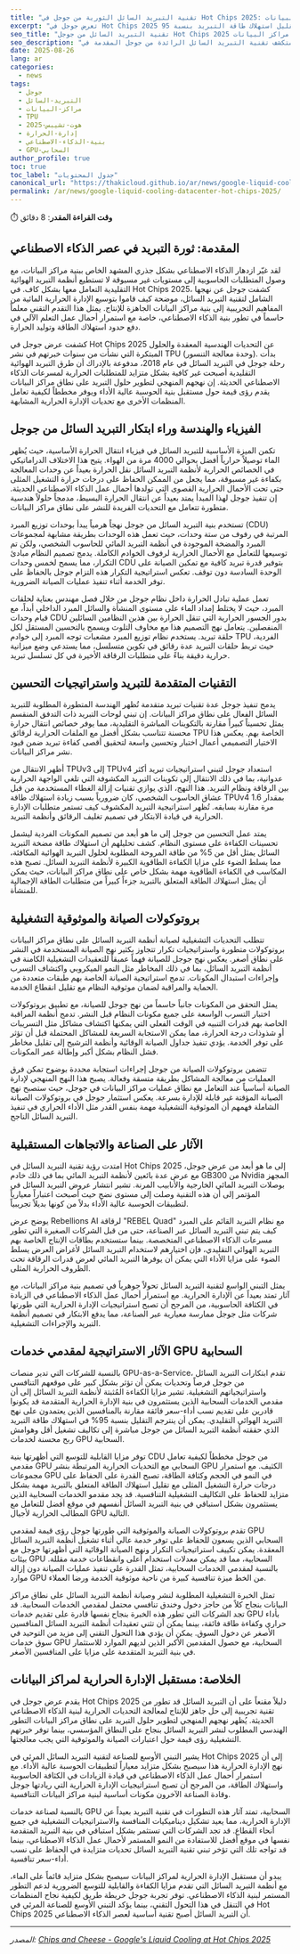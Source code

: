 ```yaml
---
title: "تقنية التبريد السائل الثورية من جوجل في Hot Chips 2025: تحويل إدارة الحرارة في مراكز البيانات"
excerpt: "تعرض جوجل في Hot Chips 2025 تقنية التبريد السائل المبتكرة على نطاق مراكز البيانات، مكشوفة كيف توفر أنظمة التبريد المائية توصيلاً حرارياً أفضل بـ 4000 مرة من الهواء مع تقليل استهلاك طاقة التبريد بنسبة 95%."
seo_title: "تقنية التبريد السائل من جوجل Hot Chips 2025 ابتكار مراكز البيانات - Thaki Cloud"
seo_description: "استكشف تقنية التبريد السائل الرائدة من جوجل المقدمة في Hot Chips 2025، تتضمن أنظمة تبريد TPU وبروتوكولات الصيانة والآثار على خدمات GPU السحابية."
date: 2025-08-26
lang: ar
categories:
  - news
tags:
  - جوجل
  - التبريد-السائل
  - مراكز-البيانات
  - TPU
  - هوت-تشيبس-2025
  - إدارة-الحرارة
  - بنية-الذكاء-الاصطناعي
  - GPU-السحابي
author_profile: true
toc: true
toc_label: "جدول المحتويات"
canonical_url: "https://thakicloud.github.io/ar/news/google-liquid-cooling-datacenter-hot-chips-2025/"
permalink: /ar/news/google-liquid-cooling-datacenter-hot-chips-2025/
---
```


⏱️ **وقت القراءة المقدر**: 8 دقائق

## المقدمة: ثورة التبريد في عصر الذكاء الاصطناعي

لقد غيّر ازدهار الذكاء الاصطناعي بشكل جذري المشهد الخاص ببنية مراكز البيانات، مع وصول المتطلبات الحاسوبية إلى مستويات غير مسبوقة لا تستطيع أنظمة التبريد الهوائية التقليدية التعامل معها بشكل كاف. في Hot Chips 2025، كشفت جوجل عن نهجها الشامل لتقنية التبريد السائل، موضحة كيف قاموا بتوسيع الإدارة الحرارية المائية من المفاهيم التجريبية إلى بنية مراكز البيانات الجاهزة للإنتاج. يمثل هذا التقدم التقني معلماً حاسماً في تطور بنية الذكاء الاصطناعي، خاصة مع استمرار أحمال عمل التعلم الآلي في دفع حدود استهلاك الطاقة وتوليد الحرارة.

كشفت عرض جوجل في Hot Chips 2025 عن التحديات الهندسية المعقدة والحلول المبتكرة التي نشأت من سنوات خبرتهم في نشر TPU (وحدة معالجة التنسور). بدأت رحلة جوجل في التبريد السائل في عام 2018، مدفوعة بالإدراك أن طرق التبريد الهوائية التقليدية أصبحت غير كافية بشكل متزايد للمتطلبات الحرارية لمسرعات الذكاء الاصطناعي الحديثة. إن نهجهم المنهجي لتطوير حلول التبريد على نطاق مراكز البيانات يقدم رؤى قيمة حول مستقبل بنية الحوسبة عالية الأداء ويوفر مخططاً لكيفية تعامل المنظمات الأخرى مع تحديات الإدارة الحرارية المشابهة.

## الفيزياء والهندسة وراء ابتكار التبريد السائل من جوجل

تكمن الميزة الأساسية للتبريد السائل في فيزياء انتقال الحرارة الأساسية، حيث يُظهر الماء توصيلاً حرارياً أفضل بحوالي 4000 مرة من الهواء. يتيح هذا الاختلاف الدراماتيكي في الخصائص الحرارية لأنظمة التبريد السائل نقل الحرارة بعيداً عن وحدات المعالجة بكفاءة غير مسبوقة، مما يجعل من الممكن الحفاظ على درجات حرارة التشغيل المثلى حتى تحت الأحمال الحرارية القصوى التي تولدها أحمال عمل الذكاء الاصطناعي الحديثة. إن تنفيذ جوجل لهذا المبدأ يمتد بعيداً عن انتقال الحرارة البسيط، مدمجاً حلولاً هندسية متطورة تتعامل مع التحديات الفريدة للنشر على نطاق مراكز البيانات.

تستخدم بنية التبريد السائل من جوجل نهجاً هرمياً يبدأ بوحدات توزيع المبرد (CDU) المرتبة في رفوف من ستة وحدات، حيث تعمل هذه الوحدات بطريقة مشابهة لمجموعات المبرد والمضخة الموجودة في أنظمة التبريد المائي للحاسوب الشخصي، ولكن تم توسيعها للتعامل مع الأحمال الحرارية لرفوف الخوادم الكاملة. يدمج تصميم النظام مبادئ التكرار، مما يسمح لخمس وحدات CDU بتوفير قدرة تبريد كافية مع تمكين الصيانة على الوحدة السادسة دون توقف. تعكس استراتيجية التكرار هذه التزام جوجل بالحفاظ على توفر الخدمة أثناء تنفيذ عمليات الصيانة الضرورية.

تعمل عملية تبادل الحرارة داخل نظام جوجل من خلال فصل مهندس بعناية لحلقات المبرد، حيث لا يختلط إمداد الماء على مستوى المنشأة والسائل المبرد الداخلي أبداً، مع قيام وحدات CDU بدور الجسور الحرارية التي تنقل الحرارة بين هذين النظامين السائلين المنفصلين. يتعامل نهج التصميم هذا مع مخاوف التلوث ويسمح بالتحسين المستقل لكل حلقة تبريد. يستخدم نظام توزيع المبرد مشعبات توجه المبرد إلى خوادم TPU الفردية، حيث تربط حلقات التبريد عدة رقائق في تكوين متسلسل، مما يستدعي وضع ميزانية حرارية دقيقة بناءً على متطلبات الرقاقة الأخيرة في كل تسلسل تبريد.

## التقنيات المتقدمة للتبريد واستراتيجيات التحسين

يدمج تنفيذ جوجل عدة تقنيات تبريد متقدمة تُظهر الهندسة المتطورة المطلوبة للتبريد السائل الفعال على نطاق مراكز البيانات. إن تبني لوحات التبريد ذات التدفق المنقسم يمثل تحسيناً كبيراً مقارنة بالتكوينات المباشرة التقليدية، مما يوفر خصائص انتقال حرارة محسنة تتناسب بشكل أفضل مع الملفات الحرارية لرقائق TPU الخاصة بهم. يعكس هذا الاختيار التصميمي أعمال اختبار وتحسين واسعة لتحقيق أقصى كفاءة تبريد ضمن قيود نشر مراكز البيانات.

أظهر الانتقال من TPUv3 إلى TPUv4 استعداد جوجل لتبني استراتيجيات تبريد أكثر عدوانية، بما في ذلك الانتقال إلى تكوينات التبريد المكشوفة التي تلغي الواجهة الحرارية بين الرقاقة ونظام التبريد. هذا النهج، الذي يوازي تقنيات إزالة الغطاء المستخدمة من قبل عشاق الحاسوب الشخصي، كان ضرورياً بسبب زيادة استهلاك طاقة TPUv4 بمقدار 1.6 مرة مقارنة بسابقه. تُظهر استراتيجية التبريد المكشوف كيف تستمر متطلبات الإدارة الحرارية في قيادة الابتكار في تصميم تغليف الرقائق وأنظمة التبريد.

يمتد عمل التحسين من جوجل إلى ما هو أبعد من تصميم المكونات الفردية ليشمل تحسينات الكفاءة على مستوى النظام. كشف تحليلهم أن استهلاك طاقة مضخة التبريد السائل يمثل أقل من 5% من طاقة المروحة المطلوبة لحلول التبريد الهوائية المكافئة، مما يسلط الضوء على مزايا الكفاءة الطاقوية الكبيرة لأنظمة التبريد السائل. تصبح هذه المكاسب في الكفاءة الطاقوية مهمة بشكل خاص على نطاق مراكز البيانات، حيث يمكن أن يمثل استهلاك الطاقة المتعلق بالتبريد جزءاً كبيراً من متطلبات الطاقة الإجمالية للمنشأة.

## بروتوكولات الصيانة والموثوقية التشغيلية

تتطلب التحديات التشغيلية لصيانة أنظمة التبريد السائل على نطاق مراكز البيانات بروتوكولات متطورة واستراتيجيات تكرار تتجاوز بكثير نهج الصيانة المستخدمة في النشر على نطاق أصغر. يعكس نهج جوجل للصيانة فهماً عميقاً للتعقيدات التشغيلية الكامنة في أنظمة التبريد السائل، بما في ذلك المخاطر مثل النمو الميكروبي واكتشاف التسرب وإجراءات استبدال المكونات. تدمج استراتيجية الصيانة الخاصة بهم طبقات متعددة من الحماية والمراقبة لضمان موثوقية النظام مع تقليل انقطاع الخدمة.

يمثل التحقق من المكونات جانباً حاسماً من نهج جوجل للصيانة، مع تطبيق بروتوكولات اختبار التسرب الواسعة على جميع مكونات النظام قبل النشر. تدمج أنظمة المراقبة الخاصة بهم قدرات التنبيه في الوقت الفعلي التي يمكنها اكتشاف مشاكل مثل التسريبات أو شذوذات درجة الحرارة، مما يمكن الاستجابة السريعة للمشاكل المحتملة قبل أن تؤثر على توفر الخدمة. يؤدي تنفيذ جداول الصيانة الوقائية وأنظمة الترشيح إلى تقليل مخاطر فشل النظام بشكل أكبر وإطالة عمر المكونات.

تتضمن بروتوكولات الصيانة من جوجل إجراءات استجابة محددة بوضوح تمكن فرق العمليات من معالجة المشاكل بطريقة متسقة وفعالة. يصبح هذا النهج المنهجي لإدارة الصيانة أساسياً عند التعامل مع نطاق عمليات مراكز البيانات في جوجل، حيث ستصبح نهج الصيانة المؤقتة غير قابلة للإدارة بسرعة. يعكس استثمار جوجل في بروتوكولات الصيانة الشاملة فهمهم أن الموثوقية التشغيلية مهمة بنفس القدر مثل الأداء الحراري في تنفيذ التبريد السائل الناجح.

## الآثار على الصناعة والاتجاهات المستقبلية

امتدت رؤية تقنية التبريد السائل في Hot Chips 2025 إلى ما هو أبعد من عرض جوجل، مع عرض عدة بائعين لأنظمة التبريد المائي بما في ذلك خادم GB300 من Nvidia المجهز بوصلات التبريد المائي الخارجية والأنابيب المرنة. تشير انتشار عروض التبريد السائل في المؤتمر إلى أن هذه التقنية وصلت إلى مستوى نضج حيث أصبحت اعتباراً معيارياً لتطبيقات الحوسبة عالية الأداء بدلاً من كونها بديلاً تجريبياً.

يوضح عرض Rebellions AI لرقاقة "REBEL Quad" مع نظام التبريد القائم على المبرد كيف يتم تبني التبريد السائل عبر الصناعة، حتى من قبل الشركات الصغيرة التي تطور مسرعات الذكاء الاصطناعي المتخصصة. بينما ستستخدم بطاقات الإنتاج الخاصة بهم التبريد الهوائي التقليدي، فإن اختيارهم لاستخدام التبريد السائل لأغراض العرض يسلط الضوء على مزايا الأداء التي يمكن أن يوفرها التبريد المائي لعرض قدرات الرقاقة تحت الظروف الحرارية المثلى.

يمثل التبني الواسع لتقنية التبريد السائل تحولاً جوهرياً في تصميم بنية مراكز البيانات، مع آثار تمتد بعيداً عن الإدارة الحرارية. مع استمرار أحمال عمل الذكاء الاصطناعي في الزيادة في الكثافة الحاسوبية، من المرجح أن تصبح استراتيجيات الإدارة الحرارية التي طورتها شركات مثل جوجل ممارسة معيارية عبر الصناعة، مما يدفع الابتكار في تصميم أنظمة التبريد والإجراءات التشغيلية.

## الآثار الاستراتيجية لمقدمي خدمات GPU السحابية

بالنسبة للشركات التي تدير منصات GPU-as-a-Service، تقدم ابتكارات التبريد السائل من جوجل فرصاً وتحديات يمكن أن تؤثر بشكل كبير على موقعهم التنافسي واستراتيجياتهم التشغيلية. تشير مزايا الكفاءة المُثبتة لأنظمة التبريد السائل إلى أن مقدمي الخدمات السحابية الذين يستثمرون في بنية الإدارة الحرارية المتقدمة قد يكونوا قادرين على تقديم نسب أداء-سعر فائقة مقارنة بالمنافسين الذين يعتمدون على نهج التبريد الهوائي التقليدي. يمكن أن ينترجم التقليل بنسبة 95% في استهلاك طاقة التبريد الذي حققته أنظمة التبريد السائل من جوجل مباشرة إلى تكاليف تشغيل أقل وهوامش ربح محسنة لخدمات GPU السحابية.

توفر مزايا القابلية للتوسع التي أظهرتها بنية CDU من جوجل مخططاً لكيفية تعامل مقدمي GPU السحابي مع التحديات الحرارية المرتبطة بنشر GPU الكثيف. مع استمرار مجموعات GPU في النمو في الحجم وكثافة الطاقة، تصبح القدرة على الحفاظ على درجات حرارة التشغيل المثلى مع تقليل استهلاك الطاقة المتعلق بالتبريد مهمة بشكل متزايد للحفاظ على التكاليف التشغيلية التنافسية. قد يجد مقدمو الخدمات السحابية الذين يستثمرون بشكل استباقي في بنية التبريد السائل أنفسهم في موقع أفضل للتعامل مع المطالب الحرارية لأجيال GPU التالية.

تقدم بروتوكولات الصيانة والموثوقية التي طورتها جوجل رؤى قيمة لمقدمي GPU السحابي الذين يسعون للحفاظ على توفر خدمة عالي أثناء تشغيل أنظمة التبريد السائل المعقدة. يمكن تكييف استراتيجيات التكرار ونهج الصيانة الوقائية التي أظهرتها جوجل مع بيئات GPU السحابية، مما قد يمكن معدلات استخدام أعلى وانقطاعات خدمة مقللة. بالنسبة لمقدمي الخدمات السحابية، تمثل القدرة على تنفيذ عمليات الصيانة دون إزالة موارد GPU من الخط ميزة تنافسية كبيرة من ناحية موثوقية الخدمة ورضا العملاء.

تمثل الخبرة التشغيلية المطلوبة لنشر وصيانة أنظمة التبريد السائل على نطاق مراكز البيانات بنجاح كلاً من حاجز دخول وخندق تنافسي محتمل لمقدمي الخدمات السحابية. قد تجد الشركات التي تطور هذه الخبرة بنجاح نفسها قادرة على تقديم خدمات GPU بأداء حراري وكفاءة طاقة فائقة، بينما يمكن أن تثني تعقيدات أنظمة التبريد السائل المنافسين الأصغر عن دخول السوق. يمكن أن يؤدي هذا التحول التقني إلى مزيد من التوحيد في سوق خدمات GPU السحابية، مع حصول المقدمين الأكبر الذين لديهم الموارد للاستثمار في بنية التبريد المتقدمة على مزايا على المنافسين الأصغر.

## الخلاصة: مستقبل الإدارة الحرارية لمراكز البيانات

يقدم عرض جوجل في Hot Chips 2025 دليلاً مقنعاً على أن التبريد السائل قد تطور من تقنية تجريبية إلى حل جاهز للإنتاج لمعالجة التحديات الحرارية لبنية الذكاء الاصطناعي الحديثة. يُظهر نهجهم المنهجي لتطوير حلول التبريد على نطاق مراكز البيانات التطور الهندسي المطلوب لنشر التبريد السائل بنجاح على النطاق المؤسسي، بينما توفر خبرتهم التشغيلية رؤى قيمة حول اعتبارات الصيانة والموثوقية التي يجب معالجتها.

يشير التبني الأوسع للصناعة لتقنية التبريد السائل المرئي في Hot Chips 2025 إلى أن نهج الإدارة الحرارية هذا سيصبح بشكل متزايد معياراً لتطبيقات الحوسبة عالية الأداء. مع استمرار أحمال عمل الذكاء الاصطناعي في قيادة الزيادات في الكثافة الحاسوبية واستهلاك الطاقة، من المرجح أن تصبح استراتيجيات الإدارة الحرارية التي ريادتها جوجل وقادة الصناعة الآخرون مكونات أساسية لبنية مراكز البيانات التنافسية.

بالنسبة لصناعة خدمات GPU السحابية، تمتد آثار هذه التطورات في تقنية التبريد بعيداً عن الإدارة الحرارية، مما يعيد تشكيل ديناميكيات المنافسة والاستراتيجيات التشغيلية في جميع أنحاء القطاع. قد تجد الشركات التي تستثمر بشكل استباقي في بنية التبريد المتقدمة نفسها في موقع أفضل للاستفادة من النمو المستمر لأحمال عمل الذكاء الاصطناعي، بينما قد تواجه تلك التي تؤخر تبني تقنية التبريد السائل تحديات متزايدة في الحفاظ على نسب أداء-سعر تنافسية.

يبدو أن مستقبل الإدارة الحرارية لمراكز البيانات سيصبح بشكل متزايد قائماً على الماء، مع أنظمة التبريد السائل التي تقدم مزايا الكفاءة والقابلية للتوسع الضرورية لدعم التطور المستمر لبنية الذكاء الاصطناعي. توفر تجربة جوجل خريطة طريق لكيفية نجاح المنظمات في التنقل في هذا التحول التقني، بينما يؤكد التبني الأوسع للصناعة المرئي في Hot Chips 2025 أن التبريد السائل أصبح تقنية أساسية لعصر الذكاء الاصطناعي.

---

*المصدر: [Chips and Cheese - Google's Liquid Cooling at Hot Chips 2025](https://chipsandcheese.com/p/googles-liquid-cooling-at-hot-chips)*
